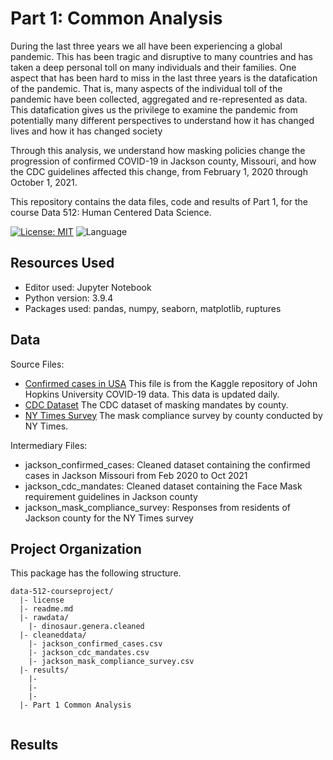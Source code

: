 # Part 1: Common Analysis

During the last three years we all have been experiencing a global pandemic. This has been tragic and disruptive to many countries and has taken a deep personal toll on many individuals and their families. 
One aspect that has been hard to miss in the last three years is the datafication of the pandemic. That is, many aspects of the individual toll of the pandemic have been collected, aggregated and re-represented as data. This datafication gives us the privilege to examine the pandemic from potentially many different perspectives to understand how it has changed lives and how it has changed society

Through this analysis, we understand how masking policies change the progression of confirmed COVID-19 in Jackson county, Missouri, and how the CDC guidelines affected this change, from February 1, 2020 through October 1, 2021.

This repository contains the data files, code and results of Part 1, for the course Data 512: Human Centered Data Science.

[![License: MIT](https://img.shields.io/badge/License-MIT-yellow.svg)](https://github.com/reeya26/data-512-homework_1/blob/main/LICENSE) ![Language](https://img.shields.io/badge/language-python-blue.svg)

## Resources Used
- Editor used: Jupyter Notebook
- Python version: 3.9.4
- Packages used: pandas, numpy, seaborn, matplotlib, ruptures

## Data 

Source Files:

- [Confirmed cases in USA](https://www.kaggle.com/datasets/antgoldbloom/covid19-data-from-john-hopkins-university) This file is from the Kaggle repository of John Hopkins University COVID-19 data. This data is updated daily. 
- [CDC Dataset](https://data.cdc.gov/Policy-Surveillance/U-S-State-and-Territorial-Public-Mask-Mandates-Fro/62d6-pm5i) The CDC dataset of masking mandates by county.
- [NY Times Survey](https://github.com/nytimes/covid-19-data/tree/master/mask-use) The mask compliance survey by county conducted by NY Times.


Intermediary Files:

- jackson_confirmed_cases: Cleaned dataset containing the confirmed cases in Jackson Missouri from Feb 2020 to Oct 2021
- jackson_cdc_mandates: Cleaned dataset containing the Face Mask requirement guidelines in Jackson county
- jackson_mask_compliance_survey: Responses from residents of Jackson county for the NY Times survey


## Project Organization

This package has the following structure.

```
data-512-courseproject/
  |- license
  |- readme.md
  |- rawdata/
    |- dinosaur.genera.cleaned
  |- cleaneddata/
    |- jackson_confirmed_cases.csv
    |- jackson_cdc_mandates.csv
    |- jackson_mask_compliance_survey.csv
  |- results/
    |- 
    |- 
    |- 
  |- Part 1 Common Analysis
    
```
    
    
## Results



